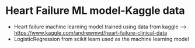 # Heart Failure ML model-Kaggle data
- Heart failure machine learning model trained using data from kaggle --> https://www.kaggle.com/andrewmvd/heart-failure-clinical-data  
- LogisticRegression from scikit learn used as the machine learning model 
